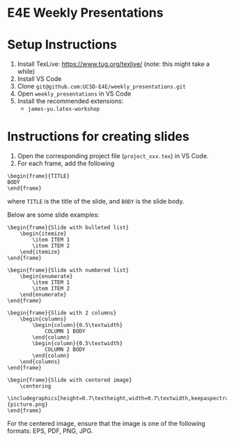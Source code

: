 # E4E Weekly Presentations

# Setup Instructions
1. Install TexLive: https://www.tug.org/texlive/ (note: this might take a while)
2. Install VS Code
3. Clone `git@github.com:UCSD-E4E/weekly_presentations.git`
4. Open `weekly_presentations` in VS Code
5. Install the recommended extensions:
    - `james-yu.latex-workshop`

# Instructions for creating slides
1. Open the corresponding project file (`project_xxx.tex`) in VS Code.
2. For each frame, add the following
```
\begin{frame}{TITLE}
BODY
\end{frame}
```
where `TITLE` is the title of the slide, and `BODY` is the slide body.

Below are some slide examples:
```
\begin{frame}{Slide with bulleted list}
    \begin{itemize}
        \item ITEM 1
        \item ITEM 2
    \end{itemize}
\end{frame}

\begin{frame}{Slide with numbered list}
    \begin{enumerate}
        \item ITEM 1
        \item ITEM 2
    \end{enumerate}
\end{frame}

\begin{frame}{Slide with 2 columns}
    \begin{columns}
        \begin{column}{0.5\textwidth}
            COLUMN 1 BODY
        \end{column}
        \begin{column}{0.5\textwidth}
            COLUMN 2 BODY
        \end{column}
    \end{columns}
\end{frame}

\begin{frame}{Slide with centered image}
    \centering
    \includegraphics[height=0.7\textheight,width=0.7\textwidth,keepaspectratio]{picture.png}
\end{frame}
```
For the centered image, ensure that the image is one of the following formats: EPS, PDF, PNG, JPG.
